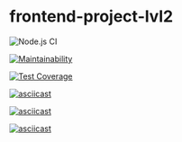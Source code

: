 # frontend-project-lvl2

![Node.js CI](https://github.com/heyMakar/frontend-project-lvl2/workflows/Node.js%20CI/badge.svg)

[![Maintainability](https://api.codeclimate.com/v1/badges/dd91ab66ae68b02d2f57/maintainability)](https://codeclimate.com/github/heyMakar/frontend-project-lvl2/maintainability)

[![Test Coverage](https://api.codeclimate.com/v1/badges/dd91ab66ae68b02d2f57/test_coverage)](https://codeclimate.com/github/heyMakar/frontend-project-lvl2/test_coverage)

[![asciicast](https://asciinema.org/a/4J6rShCyYVSNQ7qYJ6OZ4sp6w.svg)](https://asciinema.org/a/4J6rShCyYVSNQ7qYJ6OZ4sp6w)

[![asciicast](https://asciinema.org/a/OvRMHg0rsQLI88Mp6HEOmkSVG.svg)](https://asciinema.org/a/OvRMHg0rsQLI88Mp6HEOmkSVG)

[![asciicast](https://asciinema.org/a/h3oOdJFB0aEFDyF8CS2OQRmKm.svg)](https://asciinema.org/a/h3oOdJFB0aEFDyF8CS2OQRmKm)
